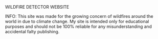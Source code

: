 WILDFIRE DETECTOR WEBSITE

INFO:
This site was made for the growing concern of wildfires around the world in due to climate change. My site is intended only for educational purposes and should not be 100% reliable for any misunderstanding and accidental falty publishing.